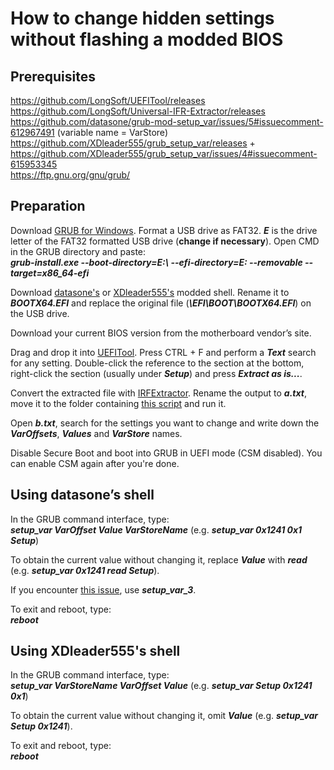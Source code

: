# How to change hidden settings without flashing a modded BIOS
## Prerequisites
https://github.com/LongSoft/UEFITool/releases  
https://github.com/LongSoft/Universal-IFR-Extractor/releases  
https://github.com/datasone/grub-mod-setup_var/issues/5#issuecomment-612967491 (variable name = VarStore)  
https://github.com/XDleader555/grub_setup_var/releases + https://github.com/XDleader555/grub_setup_var/issues/4#issuecomment-615953345  
https://ftp.gnu.org/gnu/grub/  

## Preparation
Download [GRUB for Windows](https://ftp.gnu.org/gnu/grub/). Format a USB drive as FAT32. ***E*** is the drive letter of the FAT32 formatted USB drive (**change if necessary**). Open CMD in the GRUB directory and paste:  
***grub-install.exe --boot-directory=E:\ --efi-directory=E: --removable --target=x86_64-efi***

Download [datasone's](https://github.com/datasone/grub-mod-setup_var/files/4470388/modGRUBShellCustomVarName.zip) or [XDleader555's](https://github.com/XDleader555/grub_setup_var/releases) modded shell. Rename it to ***BOOTX64.EFI*** and replace the original file (***\EFI\BOOT\BOOTX64.EFI***) on the USB drive.

Download your current BIOS version from the motherboard vendor’s site.

Drag and drop it into [UEFITool](https://github.com/LongSoft/UEFITool/releases). Press CTRL + F and perform a ***Text*** search for any setting. Double-click the reference to the section at the bottom, right-click the section (usually under ***Setup***) and press ***Extract as is...***.

Convert the extracted file with [IRFExtractor](https://github.com/LongSoft/Universal-IFR-Extractor/releases). Rename the output to ***a.txt***, move it to the folder containing [this script](https://github.com/BoringBoredom/IFR-Formatter/releases) and run it.

Open ***b.txt***, search for the settings you want to change and write down the ***VarOffsets***, ***Values*** and ***VarStore*** names.

Disable Secure Boot and boot into GRUB in UEFI mode (CSM disabled). You can enable CSM again after you're done.

## Using datasone’s shell
In the GRUB command interface, type:  
***setup_var VarOffset Value VarStoreName*** (e.g. ***setup_var 0x1241 0x1 Setup***)

To obtain the current value without changing it, replace ***Value*** with ***read*** (e.g. ***setup_var 0x1241 read Setup***).

If you encounter [this issue](https://github.com/datasone/grub-mod-setup_var/blob/master/README.md#the-problem), use ***setup_var_3***.

To exit and reboot, type:  
***reboot***

## Using XDleader555's shell
In the GRUB command interface, type:  
***setup_var VarStoreName VarOffset Value*** (e.g. ***setup_var Setup 0x1241 0x1***)

To obtain the current value without changing it, omit ***Value*** (e.g. ***setup_var Setup 0x1241***).

To exit and reboot, type:  
***reboot***
